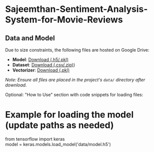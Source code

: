 # Sajeemthan-Sentiment-Analysis-System-for-Movie-Reviews

## Data and Model  
Due to size constraints, the following files are hosted on Google Drive:  

- **Model**: [Download (.h5/.pkl)]([https://drive.google.com/...](https://drive.google.com/drive/folders/1u3QGSWKcmVPXVCMi91YZUwmv1BtxSTar?usp=sharing))  
- **Dataset**: [Download (.csv/.zip)]([https://drive.google.com/...](https://drive.google.com/drive/folders/1u3QGSWKcmVPXVCMi91YZUwmv1BtxSTar?usp=sharing)))  
- **Vectorizer**: [Download (.pkl)]([https://drive.google.com/...](https://drive.google.com/drive/folders/1u3QGSWKcmVPXVCMi91YZUwmv1BtxSTar?usp=sharing))  

*Note: Ensure all files are placed in the project's `data/` directory after download.*  

Optional: "How to Use" section with code snippets for loading files:

# Example for loading the model (update paths as needed)
from tensorflow import keras  
model = keras.models.load_model('data/model.h5')  
